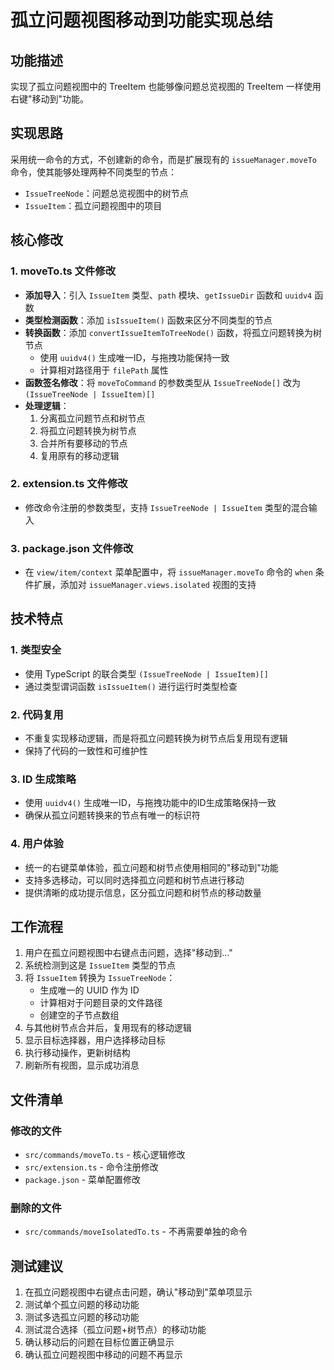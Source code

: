 # 孤立问题视图移动到功能实现总结

## 功能描述
实现了孤立问题视图中的 TreeItem 也能够像问题总览视图的 TreeItem 一样使用右键"移动到"功能。

## 实现思路
采用统一命令的方式，不创建新的命令，而是扩展现有的 `issueManager.moveTo` 命令，使其能够处理两种不同类型的节点：
- `IssueTreeNode`：问题总览视图中的树节点
- `IssueItem`：孤立问题视图中的项目

## 核心修改

### 1. moveTo.ts 文件修改
- **添加导入**：引入 `IssueItem` 类型、`path` 模块、`getIssueDir` 函数和 `uuidv4` 函数
- **类型检测函数**：添加 `isIssueItem()` 函数来区分不同类型的节点
- **转换函数**：添加 `convertIssueItemToTreeNode()` 函数，将孤立问题转换为树节点
  - 使用 `uuidv4()` 生成唯一ID，与拖拽功能保持一致
  - 计算相对路径用于 `filePath` 属性
- **函数签名修改**：将 `moveToCommand` 的参数类型从 `IssueTreeNode[]` 改为 `(IssueTreeNode | IssueItem)[]`
- **处理逻辑**：
  1. 分离孤立问题节点和树节点
  2. 将孤立问题转换为树节点
  3. 合并所有要移动的节点
  4. 复用原有的移动逻辑

### 2. extension.ts 文件修改
- 修改命令注册的参数类型，支持 `IssueTreeNode | IssueItem` 类型的混合输入

### 3. package.json 文件修改
- 在 `view/item/context` 菜单配置中，将 `issueManager.moveTo` 命令的 `when` 条件扩展，添加对 `issueManager.views.isolated` 视图的支持

## 技术特点

### 1. 类型安全
- 使用 TypeScript 的联合类型 `(IssueTreeNode | IssueItem)[]`
- 通过类型谓词函数 `isIssueItem()` 进行运行时类型检查

### 2. 代码复用
- 不重复实现移动逻辑，而是将孤立问题转换为树节点后复用现有逻辑
- 保持了代码的一致性和可维护性

### 3. ID 生成策略
- 使用 `uuidv4()` 生成唯一ID，与拖拽功能中的ID生成策略保持一致
- 确保从孤立问题转换来的节点有唯一的标识符

### 4. 用户体验
- 统一的右键菜单体验，孤立问题和树节点使用相同的"移动到"功能
- 支持多选移动，可以同时选择孤立问题和树节点进行移动
- 提供清晰的成功提示信息，区分孤立问题和树节点的移动数量

## 工作流程

1. 用户在孤立问题视图中右键点击问题，选择"移动到..."
2. 系统检测到这是 `IssueItem` 类型的节点
3. 将 `IssueItem` 转换为 `IssueTreeNode`：
   - 生成唯一的 UUID 作为 ID
   - 计算相对于问题目录的文件路径
   - 创建空的子节点数组
4. 与其他树节点合并后，复用现有的移动逻辑
5. 显示目标选择器，用户选择移动目标
6. 执行移动操作，更新树结构
7. 刷新所有视图，显示成功消息

## 文件清单

### 修改的文件
- `src/commands/moveTo.ts` - 核心逻辑修改
- `src/extension.ts` - 命令注册修改  
- `package.json` - 菜单配置修改

### 删除的文件
- `src/commands/moveIsolatedTo.ts` - 不再需要单独的命令

## 测试建议

1. 在孤立问题视图中右键点击问题，确认"移动到"菜单项显示
2. 测试单个孤立问题的移动功能
3. 测试多选孤立问题的移动功能
4. 测试混合选择（孤立问题+树节点）的移动功能
5. 确认移动后的问题在目标位置正确显示
6. 确认孤立问题视图中移动的问题不再显示
